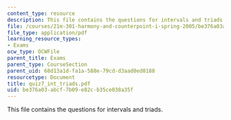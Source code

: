 ```yaml
---
content_type: resource
description: This file contains the questions for intervals and triads.
file: /courses/21m-301-harmony-and-counterpoint-i-spring-2005/be376a03abcf7b09e82cb35ce038a35f_quiz7_int_triads.pdf
file_type: application/pdf
learning_resource_types:
- Exams
ocw_type: OCWFile
parent_title: Exams
parent_type: CourseSection
parent_uid: 68d13a1d-fa1a-588e-79cd-d3aad0ed0188
resourcetype: Document
title: quiz7_int_triads.pdf
uid: be376a03-abcf-7b09-e82c-b35ce038a35f
---
```

This file contains the questions for intervals and triads.

